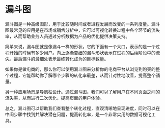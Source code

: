 # 漏斗图

漏斗图是一种高级图形，用于比较随时间或者进程发展而改变的一系列度量。漏斗图最常见的应用是在市场或销售分析中，它可以可视化转换过程中各个环节的流失率，从而帮助业务人员通过分析数据为产品的优化提供决策支持。

简单来说，漏斗图就是像漏斗一样的形状，它的下面有一个大口，表示的是一个过程开始的时候有多少用户。向上逐渐变细的漏斗形状表示在过程的后续阶段中的流失。最后漏斗的最细处表示最终转化成为的目标数量。

如果你是做电商的，那么你可以使用漏斗图来分析你的电商平台从浏览到购买的整个过程，它能帮助你了解哪个步骤的转化率最差，从而针对性地改善，提高整个销量。

另一种应用场景是导航栏设计。通过漏斗图，我们可以了解用户在不同页面之间的流失率，从而进行二次优化，提高页面的用户体验。

总之，漏斗图可以帮助我们查看整个转化过程，直观清晰地呈现进度，同时可以在中间步骤中找到并解决潜在问题，提高转化率，是一个非常实用的数据可视化工具。